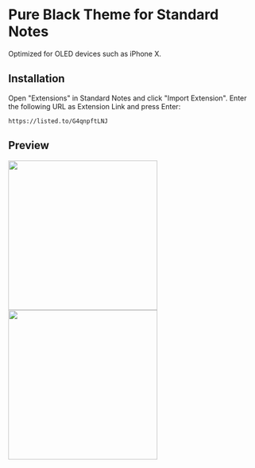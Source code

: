 # Pure Black Theme for Standard Notes

Optimized for OLED devices such as iPhone X.

## Installation

Open "Extensions" in Standard Notes and click "Import Extension". Enter the following URL as Extension Link and press Enter:

```
https://listed.to/G4qnpftLNJ
```

## Preview

<img src="https://raw.githubusercontent.com/christianhans/sn-pure-black-theme/master/preview1.png" width="300px">  <img src="https://raw.githubusercontent.com/christianhans/sn-pure-black-theme/master/preview2.png" width="300px">
